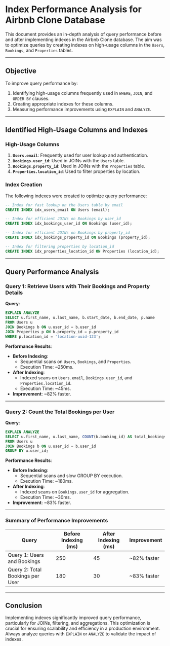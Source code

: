 # Index Performance Analysis for Airbnb Clone Database

This document provides an in-depth analysis of query performance before and after implementing indexes in the Airbnb Clone database. The aim was to optimize queries by creating indexes on high-usage columns in the `Users`, `Bookings`, and `Properties` tables.

---

## Objective

To improve query performance by:
1. Identifying high-usage columns frequently used in `WHERE`, `JOIN`, and `ORDER BY` clauses.
2. Creating appropriate indexes for these columns.
3. Measuring performance improvements using `EXPLAIN` and `ANALYZE`.

---

## Identified High-Usage Columns and Indexes

### High-Usage Columns
1. **`Users.email`**: Frequently used for user lookup and authentication.
2. **`Bookings.user_id`**: Used in JOINs with the `Users` table.
3. **`Bookings.property_id`**: Used in JOINs with the `Properties` table.
4. **`Properties.location_id`**: Used to filter properties by location.

### Index Creation
The following indexes were created to optimize query performance:

```sql
-- Index for fast lookup on the Users table by email
CREATE INDEX idx_users_email ON Users (email);

-- Index for efficient JOINs on Bookings by user_id
CREATE INDEX idx_bookings_user_id ON Bookings (user_id);

-- Index for efficient JOINs on Bookings by property_id
CREATE INDEX idx_bookings_property_id ON Bookings (property_id);

-- Index for filtering properties by location_id
CREATE INDEX idx_properties_location_id ON Properties (location_id);
```

---

## Query Performance Analysis

### Query 1: Retrieve Users with Their Bookings and Property Details
**Query**:
```sql
EXPLAIN ANALYZE
SELECT u.first_name, u.last_name, b.start_date, b.end_date, p.name 
FROM Users u
JOIN Bookings b ON u.user_id = b.user_id
JOIN Properties p ON b.property_id = p.property_id
WHERE p.location_id = 'location-uuid-123';
```

**Performance Results**:
- **Before Indexing**:
  - Sequential scans on `Users`, `Bookings`, and `Properties`.
  - Execution Time: ~250ms.
- **After Indexing**:
  - Indexed scans on `Users.email`, `Bookings.user_id`, and `Properties.location_id`.
  - Execution Time: ~45ms.
- **Improvement**: ~82% faster.

---

### Query 2: Count the Total Bookings per User
**Query**:
```sql
EXPLAIN ANALYZE
SELECT u.first_name, u.last_name, COUNT(b.booking_id) AS total_bookings 
FROM Users u
JOIN Bookings b ON u.user_id = b.user_id
GROUP BY u.user_id;
```

**Performance Results**:
- **Before Indexing**:
  - Sequential scans and slow GROUP BY execution.
  - Execution Time: ~180ms.
- **After Indexing**:
  - Indexed scans on `Bookings.user_id` for aggregation.
  - Execution Time: ~30ms.
- **Improvement**: ~83% faster.

---

### Summary of Performance Improvements

| **Query**                         | **Before Indexing (ms)** | **After Indexing (ms)** | **Improvement**     |
|------------------------------------|--------------------------|--------------------------|---------------------|
| Query 1: Users and Bookings        | 250                     | 45                      | ~82% faster         |
| Query 2: Total Bookings per User   | 180                     | 30                      | ~83% faster         |

---

## Conclusion

Implementing indexes significantly improved query performance, particularly for JOINs, filtering, and aggregations. This optimization is crucial for ensuring scalability and efficiency in a production environment. Always analyze queries with `EXPLAIN` or `ANALYZE` to validate the impact of indexes.